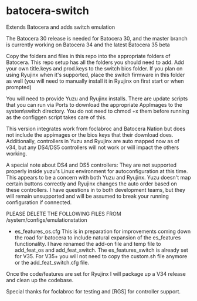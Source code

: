 # batocera-switch
Extends Batocera and adds switch emulation

The Batocera 30 release is needed for Batocera 30, and the master branch is currently working on Batocera 34 and the latest Batocera 35 beta

Copy the folders and files in this repo into the appropriate folders of Batocera.  This repo setup has all the folders you should need to add.  Add your own title.keys and prod.keys to the switch bios folder.  If you plan on using Ryujinx when it's supported, place the switch firmware in this folder as well (you will need to manually install it in Ryujinx on first start or when prompted)

You will need to provide Yuzu and Ryujinx installs.  There are update scripts that you can run via Ports to download the appropriate AppImages to the system\switch directory.  You do not need to chmod +x them before running as the configgen script takes care of this.  

This version integrates work from foclabroc and Batocera Nation but does not include the appimages or the bios keys that their download does.  Additionally, controllers in Yuzu and Ryujinx are auto mapped now as of v34, but any DS4/DS5 controllers will not work or will impact the others working.  

A special note about DS4 and DS5 controllers: They are not supported properly inside yuzu's Linux environment for autoconfiguration at this time.  This appears to be a concern with both Yuzu and Ryujinx.  Yuzu doesn't map certain buttons correctly and Ryujinx changes the auto order based on these controllers.  I have questions in to both development teams, but they will remain unsupported and will be assumed to break your running configuration if connected. 

PLEASE DELETE THE FOLLOWING FILES FROM /system/configs/emulationstation
- es_features_os.cfg
This is in preparation for improvements coming down the road for batocera to include natural expansion of the es_features functionality.  I have renamed the add-on file and temp file to add_feat_os and add_feat_switch.  The es_features_switch is already set for V35.  For V35+ you will not need to copy the custom.sh file anymore or the add_feat_switch.cfg file.  

Once the code/features are set for Ryujinx I will package up a V34 release and clean up the codebase.  

Special thanks for foclabroc for testing and [RGS] for controller support. 
